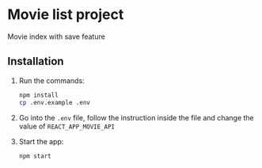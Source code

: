 # Movie list project

Movie index with save feature

## Installation

1. Run the commands:

    ```sh
    npm install
    cp .env.example .env 
    ```
2. Go into the `.env` file, follow the instruction inside the file and change the value of `REACT_APP_MOVIE_API`

3. Start the app:

    ```sh
    npm start
    ```
